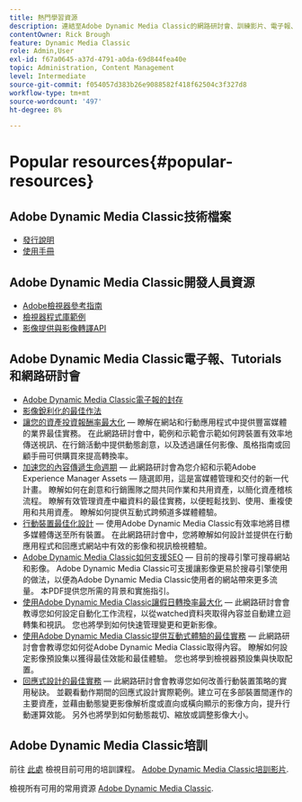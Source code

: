 ```yaml
---
title: 熱門學習資源
description: 連結至Adobe Dynamic Media Classic的網路研討會、訓練影片、電子報、最佳實務資訊和開發人員資源。
contentOwner: Rick Brough
feature: Dynamic Media Classic
role: Admin,User
exl-id: f67a0645-a37d-4791-a0da-69d844fea40e
topic: Administration, Content Management
level: Intermediate
source-git-commit: f054057d383b26e9088582f418f62504c3f327d8
workflow-type: tm+mt
source-wordcount: '497'
ht-degree: 8%

---
```


# Popular resources{#popular-resources}

## Adobe Dynamic Media Classic技術檔案

* [發行說明](https://experienceleague.adobe.com/en/docs/dynamic-media-developer-resources/release-notes/s7rn2017)
* [使用手冊](introduction.md)

## Adobe Dynamic Media Classic開發人員資源

* [Adobe檢視器參考指南](https://experienceleague.adobe.com/en/docs/dynamic-media-developer-resources)
* [檢視器程式庫範例](https://landing.adobe.com/en/na/dynamic-media/ctir-2755/live-demos.html)
* [影像提供與影像轉譯API](https://experienceleague.adobe.com/en/docs/dynamic-media-developer-resources)

## Adobe Dynamic Media Classic電子報、Tutorials和網路研討會

* [Adobe Dynamic Media Classic電子報的封存](/help/using/dynamic-media-newsletter.md)
* [影像銳利化的最佳作法](/help/using/assets/s7_sharpening_images.pdf)
* [讓您的資產投資報酬率最大化](https://adobecustomersuccess.adobeconnect.com/p5ar3hfrrec/?launcher=false&amp;fcsContent=true&amp;pbMode=normal&amp;proto=true)  — 瞭解在網站和行動應用程式中提供豐富媒體的業界最佳實務。 在此網路研討會中，範例和示範會示範如何跨裝置有效率地傳送視訊、在行銷活動中提供動態創意，以及透過讓任何影像、風格指南或回顧手冊可供購買來提高轉換率。
* [加速您的內容傳遞生命週期](https://adobecustomersuccess.adobeconnect.com/p88ducm9pqv/)  — 此網路研討會為您介紹和示範Adobe Experience Manager Assets — 隨選即用，這是富媒體管理和交付的新一代計畫。 瞭解如何在創意和行銷團隊之間共同作業和共用資產，以簡化資產稽核流程。 瞭解有效管理資產中繼資料的最佳實務，以便輕鬆找到、使用、重複使用和共用資產。 瞭解如何提供互動式跨頻道多媒體體驗。
* [行動裝置最佳化設計](https://adobecustomersuccess.adobeconnect.com/p6oqd3wydif/?launcher=false&amp;fcsContent=true&amp;pbMode=normal&amp;proto=true)  — 使用Adobe Dynamic Media Classic有效率地將目標多媒體傳送至所有裝置。 在此網路研討會中，您將瞭解如何設計並提供在行動應用程式和回應式網站中有效的影像和視訊檢視體驗。
* [Adobe Dynamic Media Classic如何支援SEO](/help/using/assets/s7_seo.pdf)  — 目前的搜尋引擎可搜尋網站和影像。 Adobe Dynamic Media Classic可支援讓影像更易於搜尋引擎使用的做法，以便為Adobe Dynamic Media Classic使用者的網站帶來更多流量。 本PDF提供您所需的背景和實施指引。
* [使用Adobe Dynamic Media Classic讓假日轉換率最大化](https://adobecustomersuccess.adobeconnect.com/p32n1yr85c9/?proto=true)  — 此網路研討會會教導您如何設定自動化工作流程，以從watched資料夾取得內容並自動建立迴轉集和視訊。 您也將學到如何快速管理變更和更新影像。
* [使用Adobe Dynamic Media Classic提供互動式體驗的最佳實務](https://seminars.adobeconnect.com/p7wb8ej3u6d/)  — 此網路研討會會教導您如何從Adobe Dynamic Media Classic取得內容。 瞭解如何設定影像預設集以獲得最佳效能和最佳體驗。 您也將學到檢視器預設集與快取配置。
* [回應式設計的最佳實務](https://offers.adobe.com/en/na/marketing/landings/_40458_responsive_design_live_on_demand_webinar.html)  — 此網路研討會會教導您如何改善行動裝置策略的實用秘訣。 並觀看動作期間的回應式設計實際範例。建立可在多部裝置間運作的主要資產，並藉由動態變更影像解析度或直向或橫向顯示的影像方向，提升行動運算效能。 另外也將學到如何動態裁切、縮放或調整影像大小。

## Adobe Dynamic Media Classic培訓

前往 [此處](https://training.adobe.com/training/courses.html#product=adobe-scene7) 檢視目前可用的培訓課程。
[Adobe Dynamic Media Classic培訓影片](https://experienceleague.adobe.com/en/docs/dynamic-media-classic/using/intro/training-videos#intro).

檢視所有可用的常用資源 [Adobe Dynamic Media Classic](home.md).
